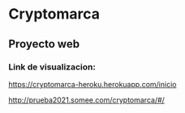 # Cryptomarca

## Proyecto web

### Link de visualizacion:
https://cryptomarca-heroku.herokuapp.com/inicio

http://prueba2021.somee.com/cryptomarca/#/
